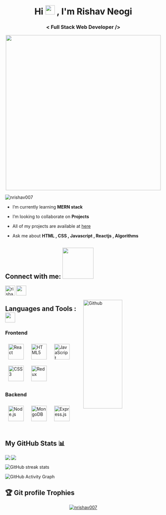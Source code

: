 <h1 align="center">Hi <img src="https://user-images.githubusercontent.com/39955420/147578264-bae0526c-028a-49d2-8af8-d08bb4edbd2a.gif" height="30" width="30">
, I'm Rishav Neogi</h1>
<h3 align="center">< Full Stack Web Developer /></h3>
<div align="center">
<img height="500px" src="https://acegif.com/wp-content/uploads/gifs/handshake-47.gif" align="center"  />
</div>
<p align="left"> <img src="https://komarev.com/ghpvc/?username=nrishav007&label=Profile%20views&color=0e75b6&style=flat" alt="nrishav007" /> </p>

-  I’m currently learning **MERN stack**

-  I’m looking to collaborate on **Projects**

-  All of my projects are available at [here](https://nrishav007.github.io/)

-  Ask me about **HTML , CSS , Javascript , Reactjs , Algorithms**

<h2 align="left">Connect with me: <img src='https://raw.githubusercontent.com/ShahriarShafin/ShahriarShafin/main/Assets/handshake.gif' width="100px"></h2>
<p align="left">

<a href="https://linkedin.com/in/rishav-neogi"><img align="center" src="https://img.icons8.com/color/344/linkedin-circled--v1.png" alt="rishav-neogi" height="32" width="32" /></a>
<a href = 'https://github.com/nrishav007'> <img width = '32px' align= 'center' src="https://img.icons8.com/ios-glyphs/344/github.png"/></a> 

</p>
<img height="350px" width="50%" align="right" alt="Github" src="https://media2.giphy.com/media/USV0ym3bVWQJJmNu3N/giphy.gif?cid=ecf05e47asx2dkn919in2u9b1xhp4k76bry675iuvdsw944w&rid=giphy.gif&ct=g" />
<h2 align="left">Languages and Tools :  <img src = "https://media2.giphy.com/media/QssGEmpkyEOhBCb7e1/giphy.gif?cid=ecf05e47a0n3gi1bfqntqmob8g9aid1oyj2wr3ds3mg700bl&rid=giphy.gif" width = 32px></h2>

### Frontend  
<div >  
<a href="https://reactjs.org/"><img style="margin: 10px" src="https://profilinator.rishav.dev/skills-assets/react-original-wordmark.svg" alt="React" height="50" /></a>  
<img style="margin: 10px" src="https://profilinator.rishav.dev/skills-assets/html5-original-wordmark.svg" alt="HTML5" height="50" />
<a href="https://www.javascript.com/"><img style="margin: 10px" src="https://profilinator.rishav.dev/skills-assets/javascript-original.svg" alt="JavaScript" height="50" /></a> 
<img style="margin: 10px" src="https://profilinator.rishav.dev/skills-assets/css3-original-wordmark.svg" alt="CSS3" height="50" />
<a href="https://redux.js.org/" target="_blank"><img style="margin: 10px" src="https://profilinator.rishav.dev/skills-assets/redux-original.svg" alt="Redux" height="50" /></a>  
</div>

</td><td valign="top" width="33%">

### Backend  
<div>  
<a href="https://nodejs.org/" target="_blank"><img style="margin: 10px" src="https://profilinator.rishav.dev/skills-assets/nodejs-original-wordmark.svg" alt="Node.js" height="50" /></a>  
<a href="https://www.mongodb.com/" target="_blank"><img style="margin: 10px" src="https://profilinator.rishav.dev/skills-assets/mongodb-original-wordmark.svg" alt="MongoDB" height="50" /></a>  
<a href="https://expressjs.com/" target="_blank"><img style="margin: 10px" src="https://profilinator.rishav.dev/skills-assets/express-original-wordmark.svg" alt="Express.js" height="50" /></a>  
</div>
<br>


## My GitHub Stats 📊

<a href="https://github.com/nrishav007">
  <img align="center" src="https://github-readme-stats.vercel.app/api/top-langs/?username=nrishav007" />
</a>
<a href="https://github.com/nrishav007">
  <img align="left" src="https://github-readme-stats.vercel.app/api?username=nrishav007&count_private=true&show_icons=true&theme=radical" />
</a>

 
![GitHub streak stats](https://github-readme-streak-stats.herokuapp.com/?user=nrishav007)

![GitHub Activity Graph](https://activity-graph.herokuapp.com/graph?username=nrishav007)
  
  ## :trophy: Git profile Trophies

<p align="center"> <a href="https://github.com/ryo-ma/github-profile-trophy"><img src="https://github-profile-trophy.vercel.app/?username=nrishav007&layout=compact&theme=algolia" alt="nrishav007" /></a> </p>
